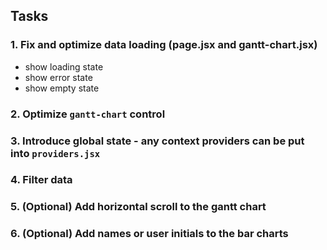 ## Tasks

### 1. Fix and optimize data loading (page.jsx and gantt-chart.jsx)

- show loading state
- show error state
- show empty state

### 2. Optimize `gantt-chart` control

### 3. Introduce global state - any context providers can be put into `providers.jsx`

### 4. Filter data

### 5. (Optional) Add horizontal scroll to the gantt chart

### 6. (Optional) Add names or user initials to the bar charts
